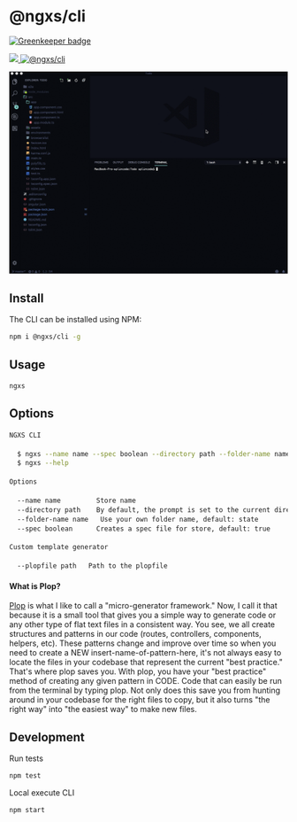# @ngxs/cli

[![Greenkeeper badge](https://badges.greenkeeper.io/ngxs/cli.svg)](https://greenkeeper.io/)

<a href="https://travis-ci.org/ngxs/cli">
  <img src="https://travis-ci.org/ngxs/cli.svg?branch=master">
</a>

<a href="https://badge.fury.io/js/%40ngxs%2Fcli">
  <img src="https://badge.fury.io/js/%40ngxs%2Fcli.svg" alt="@ngxs/cli">
</a>

![CLI Screenshot](https://raw.githubusercontent.com/ngxs/store/master/docs/assets/cli.gif)

## Install
The CLI can be installed using NPM:

```bash
npm i @ngxs/cli -g
```

## Usage

```bash
ngxs
```

## Options

```bash
NGXS CLI

  $ ngxs --name name --spec boolean --directory path --folder-name name
  $ ngxs --help
  
Options

  --name name         Store name  
  --directory path    By default, the prompt is set to the current directory
  --folder-name name   Use your own folder name, default: state  
  --spec boolean      Creates a spec file for store, default: true

Custom template generator

  --plopfile path   Path to the plopfile
```


#### What is Plop?

[Plop](https://www.npmjs.com/package/plop) is what I like to call a "micro-generator framework." Now, I call it that because it is a small tool that gives you a simple way to generate code or any other type of flat text files in a consistent way. You see, we all create structures and patterns in our code (routes, controllers, components, helpers, etc). These patterns change and improve over time so when you need to create a NEW insert-name-of-pattern-here, it's not always easy to locate the files in your codebase that represent the current "best practice." That's where plop saves you. With plop, you have your "best practice" method of creating any given pattern in CODE. Code that can easily be run from the terminal by typing plop. Not only does this save you from hunting around in your codebase for the right files to copy, but it also turns "the right way" into "the easiest way" to make new files.

## Development

Run tests

```bash
npm test
```

Local execute CLI

```
npm start
```
